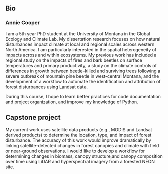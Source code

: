## Bio

### Annie Cooper

I am a 5th year PhD student at the University of Montana in the Global
Ecology and Climate Lab. My dissertation research focuses on how natural 
disturbances impact climate at local and regional scales across western 
North America. I am particularly interested in the spatial heterogeneity 
of impacts across and within ecosystems. My previous work has included a 
regional study on the impacts of fires and bark beetles on surface 
temperatures and primary productivity, a study on the climate controls of 
differences in growth between beetle-killed and surviving trees following 
a severe outbreak of mountain pine beetle in west-central Montana, and the 
development of a workflow to automate the identification and attribution 
of forest disturbances using Landsat data. 

During this course, I hope to learn better practices for code 
documentation and project organization, and improve my knowledge of Python.

## Capstone project

My current work uses satellite data products (e.g., MODIS and Landsat
derived products) to determine the location, type, and impact of forest 
disturbance. The accuracy of this work would improve dramatically by linking
satellite-detected changes in forest canopies and climate with field or
near-ground observations. I would like to develop a workflow for 
determining changes in biomass, canopy structure,and canopy composition 
over time using LiDAR and hyperspectral imagery from a forested NEON site. 


